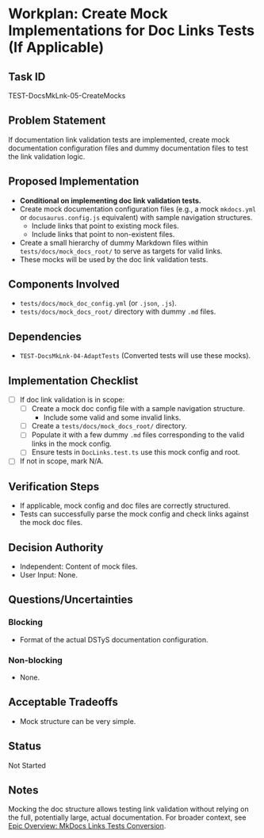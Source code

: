 # Workplan: Create Mock Implementations for Doc Links Tests (If Applicable)

## Task ID
TEST-DocsMkLnk-05-CreateMocks

## Problem Statement
If documentation link validation tests are implemented, create mock documentation configuration files and dummy documentation files to test the link validation logic.

## Proposed Implementation
- **Conditional on implementing doc link validation tests.**
- Create mock documentation configuration files (e.g., a mock `mkdocs.yml` or `docusaurus.config.js` equivalent) with sample navigation structures.
    - Include links that point to existing mock files.
    - Include links that point to non-existent files.
- Create a small hierarchy of dummy Markdown files within `tests/docs/mock_docs_root/` to serve as targets for valid links.
- These mocks will be used by the doc link validation tests.

## Components Involved
- `tests/docs/mock_doc_config.yml` (or `.json`, `.js`).
- `tests/docs/mock_docs_root/` directory with dummy `.md` files.

## Dependencies
- `TEST-DocsMkLnk-04-AdaptTests` (Converted tests will use these mocks).

## Implementation Checklist
- [ ] If doc link validation is in scope:
    - [ ] Create a mock doc config file with a sample navigation structure.
        - Include some valid and some invalid links.
    - [ ] Create a `tests/docs/mock_docs_root/` directory.
    - [ ] Populate it with a few dummy `.md` files corresponding to the valid links in the mock config.
    - [ ] Ensure tests in `DocLinks.test.ts` use this mock config and root.
- [ ] If not in scope, mark N/A.

## Verification Steps
- If applicable, mock config and doc files are correctly structured.
- Tests can successfully parse the mock config and check links against the mock doc files.

## Decision Authority
- Independent: Content of mock files.
- User Input: None.

## Questions/Uncertainties
### Blocking
- Format of the actual DSTyS documentation configuration.

### Non-blocking
- None.

## Acceptable Tradeoffs
- Mock structure can be very simple.

## Status
Not Started

## Notes
Mocking the doc structure allows testing link validation without relying on the full, potentially large, actual documentation.
For broader context, see [Epic Overview: MkDocs Links Tests Conversion](../../docs/planning/workplans/TEST-DocsMkdocsLinksTests.md).